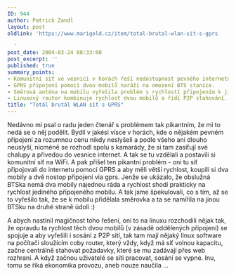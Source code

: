 ```yaml
---
ID: 944
author: Patrick Zandl
layout: post
oldlink: 'https://www.marigold.cz/item/total-brutal-wlan-sit-s-gprs

  '
post_date: 2004-03-24 08:33:00
post_excerpt: ''
published: true
summary_points:
- Komunitní síť ve vesnici v horách řeší nedostupnost pevného internetu WiFi sítí.
- GPRS připojení pomocí dvou mobilů naráží na omezení BTS stanice.
- Směrová anténa na mobilu vyřešila problém s rychlostí připojením k jiné BTS.
- Linuxový router kombinuje rychlost dvou mobilů a řídí P2P stahování.
title: "Totál brutál WLAN síť s GPRS"
---
```


<p>
Nedávno mi psal o radu jeden čtenář s problémem tak pikantním, že mi to nedá se o něj podělit. Bydlí v jakési vísce v horách, kde o nějakém pevném připojení za rozumnou cenu nikdy neslyšeli a podle všeho ani dlouho neuslyší, nicméně se rozhodl spolu s kamarády, že si tam zasíťují své chalupy a přivedou do vesnice internet. A tak se tu vzdělali a postavili si komunitní síť na WiFi. A pak přišel ten pikantní problém - oni tu síť připojovali do internetu pomocí GPRS a aby měli větší rychlost, koupili si dva mobily a dvě nostop připojení via gprs. Jenže se ukázalo, že obslužná BTSka nemá dva mobily najednou ráda a rychlost shodí prakticky na rychlost jediného připojeného mobilu. A tak jsme špekulovali, co s tím, až se to vyřešilo tak, že se k mobilu přidělala směrovka a ta se namířila na jinou BTSku na druhé straně údolí&#160;:)</p>

<p>
A abych nastínil magičnost toho řešení, oni to na linuxu rozchodili nějak tak, že opravdu ta rychlost těch dvou mobilů (v zásadě oddělených připojení) se spojuje a aby vyřešili i sosání z P2P sítí, tak tam mají nějaký linux software na počítači sloužícím coby router, který vždy, když má síť volnou kapacitu, začne centrálně stahovat požadavky, které se mu zadávají přes web rozhraní. A když začnou uživatelé se síti pracovat, sosání se vypne. Inu, tomu se říká ekonomika provozu, aneb nouze naučila ... </p>